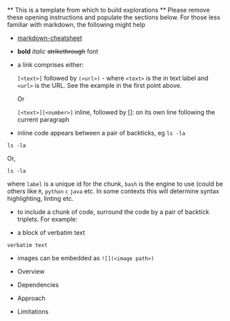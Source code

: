 ** This is a template from which to build explorations ** Please
remove these opening instructions and populate the sections below.
For those less familiar with markdown, the following might help

- [markdown-cheatsheet](https://github.com/adam-p/markdown-here/wiki/Markdown-Cheatsheet)

- **bold** _italic_ ~~strikethrough~~ font

- a link comprises either: 

  `[<text>]` followed by `(<url>)` - where `<text>` is the in text
  label and `<url>` is the URL.  See the example in the first point
  above.
  
  Or
  
  `[<text>][<number>]` inline, followed by [<number>]: <url> on its own
  line following the current paragraph
  
- inline code appears between a pair of backticks, eg `ls -la`

``` 
ls -la
```
Or, 
```{label, engine='bash', results='markdown', eval=FALSE} 
ls -la
```
where `label` is a unique id for the chunk, `bash` is the engine to
use (could be others like `R`, `python` `c` `java` etc.  In some
contexts this will determine syntax highlighting, linting etc.


- to include a chunk of code, surround the code by a pair of backtick
  triplets.  For example:

- a block of verbatim text
~~~
verbatim text
~~~

- images can be embedded as `![](<image path>)`


* Overview

* Dependencies

* Approach

* Limitations
